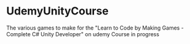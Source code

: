 # UdemyUnityCourse
The various games to make for the "Learn to Code by Making Games - Complete C# Unity Developer" on udemy
Course in progress
